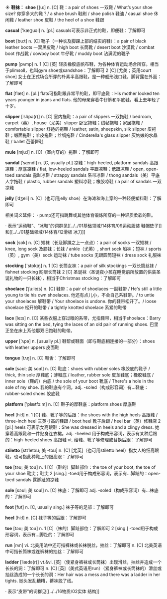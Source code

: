 ☀ <span class="category">**鞋袜：**</span>
<span class="vocabulary">**shoe**</span> [ʃu:] 
<span class="definition">n. [C] 鞋：</span>a pair of shoes 一双鞋 / What’s your shoe size? 你穿多大的鞋？/ a shoe brush 鞋刷 / shoe polish 鞋油 / casual shoe 休闲鞋 / leather shoe 皮鞋 / the heel of a shoe 鞋跟

<span class="vocabulary">**casual**</span> ['kæӡuəl] 
<span class="definition">n. [pl.] casuals可表示非正式的鞋，即便鞋：</span>了解即可

<span class="vocabulary">**boot**</span> [bu:t] 
<span class="definition">n. [C] 靴子（一种长及脚踝上部的结实的鞋）：</span>a pair of black leather boots 一双黑皮靴 / high boot 长筒靴 / desert boot 沙漠靴 / combat boot 作战靴 / cowboy boot 牛仔靴 / muddy boot 沾满泥的靴子 

<span class="vocabulary">**pump**</span> [pʌmp] 
<span class="definition">n. 1 [C] [英] 轻质橡胶底帆布鞋，为各种体育运动场合所穿。相当于plimsoll，也叫gym shoe或sandshoe：</span>了解即可 <span class="definition">2 [C] [尤美；英用court shoe] 女士在正式场合所穿的朴素半高跟鞋，是一种船形浅口鞋，脚背露在外面：</span>了解即可

<span class="vocabulary">**flat**</span> [flæt] 
<span class="definition">n. [pl.] flats可指鞋跟非常平的鞋，即平底鞋：</span>His mother looked ten years younger in jeans and flats. 他的母亲穿着牛仔裤和平底鞋，看上去年轻了十岁。
           
<span class="vocabulary">**slipper**</span> [ˈslɪpə(r)]
<span class="definition">n. [C] 室内拖鞋：</span>a pair of slippers 一双拖鞋 / bedroom, carpet（英）, house（尤美）slipper 卧室拖鞋；绒毡拖鞋；家居拖鞋 / comfortable slipper 舒适的拖鞋 / leather, satin, sheepskin, silk slipper 皮拖鞋；缎面拖鞋；羊皮拖鞋；丝绸拖鞋 / Cinderella's glass slipper 灰姑娘的水晶鞋 / ballet 芭蕾舞鞋
           
<span class="vocabulary">**mule**</span> [mju:l]
<span class="definition">n. [C]（室内穿的）拖鞋：</span>了解即可

<span class="vocabulary">**sandal**</span> [ˈsændl]
<span class="definition">n. [C, usually pl.] 凉鞋：</span>high-heeled, platform sandals 高跟凉鞋；厚底凉鞋 / flat, low-heeled sandals 平跟凉鞋；低跟凉鞋 / open, open-toed sandals 露趾凉鞋 / strappy sandals 系带凉鞋 / thong sandals（美）平底人字拖鞋 / plastic, rubber sandals 塑料凉鞋；橡胶凉鞋 / a pair of sandals 一双凉鞋
        
<span class="vocabulary">**jelly**</span> [ˈdʒeli]
<span class="definition">n. [C]（也可用jelly shoe）在海滩和海上穿的一种轻便塑料鞋：</span>了解即可
 
相关词义延伸：
· pump还可指跳舞或其他体育锻炼所穿的一种轻质柔软的鞋。

· 表示“运动鞋”、“冰鞋”的词群见[[../../01基础领域/14体育/09运动服装 鞋帽垫子]]和[[../../01基础领域/14体育/12滑板 冰刀]]

<span class="vocabulary">**sock**</span> [sɒk] 
<span class="definition">n. [C] 短袜（长及脚踝之上一点点）：</span>a pair of socks 一双短袜 / knee, long sock 及膝袜；长袜 / ankle（尤英）, short sock 船袜；短袜 / sports（英）, gym（美）sock 运动袜 / tube socks 无跟圆筒短袜 / dress sock 礼服袜

<span class="vocabulary">**stocking**</span> ['stɒkɪŋ] 
<span class="definition">n. 1 [C] 长筒女袜：</span>a pair of silk stockings 一双长筒丝袜 / fishnet stocking 网眼长筒袜 <span class="definition">2 [C] 圣诞袜（圣诞夜小孩在睡觉前所放置的供装圣诞礼物的一只长袜），相当于Christmas stocking：</span>了解即可
           
<span class="vocabulary">**shoelace**</span> [ˈʃu:leɪs]
<span class="definition">n. [C] 鞋带：</span>a pair of shoelaces 一副鞋带 / He's still a little young to tie his own shoelaces. 他还有点儿小，不会自己系鞋带。/ to untie your shoelaces 解鞋带 / Your shoelace is undone. 你的鞋带松开了。/ loose shoelace 松开的鞋带 / a tightly knotted shoelace 系紧的鞋带
           
<span class="vocabulary">**lace**</span> [leɪs]
<span class="definition">n. [C] 某些衣服上穿过眼的系带，尤指鞋带，相当于shoelace：</span>Barry was sitting on the bed, tying the laces of an old pair of running shoes. 巴里正坐在床上系他那双旧跑鞋的鞋带。

<span class="vocabulary">**upper**</span> ['ʌpə] 
<span class="definition">n. [usually pl.] 鞋帮或鞋面（即与鞋底相连接的一部分）：</span>shoes with leather uppers 皮面鞋

<span class="vocabulary">**tongue**</span> [tʌŋ] 
<span class="definition">n. [C] 鞋舌：</span>了解即可
           
<span class="vocabulary">**sole**</span> [səʊl; 美 soʊl]
<span class="definition">n. [C] 鞋底：</span>shoes with rubber soles 橡胶底的鞋子 / thick, thin sole 厚鞋底；薄鞋底 / leather, rubber sole 皮革鞋底；橡胶鞋底 / inner sole（鞋的）内底 / the sole of your boot 靴底 / There's a hole in the sole of my shoe. 我的鞋底有个洞。<span class="definition">adj. -soled（构成形容词）有…鞋底：</span>rubber-soled shoes 胶底鞋

<span class="vocabulary">**platform**</span> ['plætfɔ:m] 
<span class="definition">n. [C] 鞋子的厚鞋底：</span>platform shoes 厚底鞋

<span class="vocabulary">**heel**</span> [hi:l] 
<span class="definition">n. 1 [C] 鞋、靴子等的后跟：</span>the shoes with the high heels 高跟鞋 / three-inch heel 三英寸高的鞋跟 / boot heel 靴子后跟 / heel bar（英）修鞋店 <span class="definition">2 [pl.] heels 可表示女高跟鞋：</span>She was dressed in heels and a clingy dress. 她穿着高跟鞋和一件贴身连衣裙。<span class="definition">adj. -heeled 用于构成形容词，表示有某种后跟的：</span>high-heeled shoes 高跟鞋 <span class="definition">vt. 给鞋、靴子等修理或替换后跟：</span>了解即可
           
<span class="vocabulary">**stiletto**</span> [stɪˈletəʊ; 美 -toʊ]
<span class="definition">n. [C] [尤英]（也可用stiletto heel）指女人的细高跟鞋，也可指此种鞋上的细高跟：</span>了解即可
           
<span class="vocabulary">**toe**</span> [təʊ; 美 toʊ]
<span class="definition">n. 1 [C]（鞋的）脚趾部位：</span>the toe of your boot, the toe of your shoe 靴尖；鞋尖 <span class="definition">2 [sing.] -toed用于构成形容词，表示有…脚趾的：</span>open-toed sandals 露脚趾的凉鞋
           
<span class="vocabulary">**sole**</span> [səʊl; 美 soʊl]
<span class="definition">n. [C] 袜底：</span>了解即可 <span class="definition">adj. -soled（构成形容词）有…袜底的：</span>了解即可

<span class="vocabulary">**foot**</span> [fʊt] 
<span class="definition">n. [C, usually sing.] 袜子等的足部：</span>了解即可

<span class="vocabulary">**heel**</span> [hi:l] 
<span class="definition">n. [C] 袜子等的后跟：</span>了解即可
           
<span class="vocabulary">**toe**</span> [təʊ; 美 toʊ]
<span class="definition">n. 1 [C]（袜的）脚趾部位：</span>了解即可 <span class="definition">2 [sing.] -toed用于构成形容词，表示有…脚趾的：</span>了解即可

<span class="vocabulary">**run**</span> [rʌn] 
<span class="definition">vi. 北美用法中还可指裤袜或长袜脱丝，抽丝：</span>了解即可 <span class="definition">n. [C] 北美英语中可指长筒袜或连裤袜的抽丝：</span>了解即可
           
<span class="vocabulary">**ladder**</span> [ˈlædə(r)]
<span class="definition">vt.&vi. [英]（使紧身裤袜或长筒袜）出现滑丝，抽丝并造成一个长长的洞：</span>了解即可 <span class="definition">n. [C] [英]（美式英语用run）（紧身裤袜或长筒袜的）滑丝或抽丝造成的一个长长的洞：</span>Her hair was a mess and there was a ladder in her tights. 她头发乱糟糟，裤袜脱了线。

· 表示“皮带”的词群见[[../../16物质/02实体 结构]]